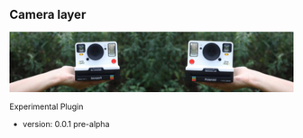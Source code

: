 ## Camera layer
![title_image](./resources/title_image.jpg?raw=true "Title")

Experimental Plugin

* version: 0.0.1 pre-alpha
